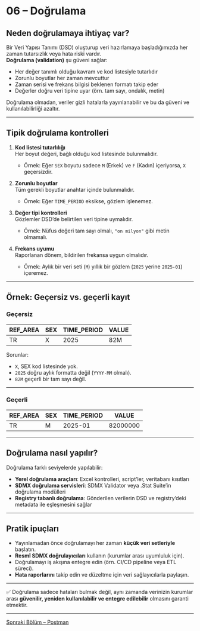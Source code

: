# 06 – Doğrulama

## Neden doğrulamaya ihtiyaç var?

Bir Veri Yapısı Tanımı (DSD) oluşturup veri hazırlamaya başladığımızda her zaman tutarsızlık veya hata riski vardır.  
**Doğrulama (validation)** şu güveni sağlar:

- Her değer tanımlı olduğu kavram ve kod listesiyle tutarlıdır  
- Zorunlu boyutlar her zaman mevcuttur  
- Zaman serisi ve frekans bilgisi beklenen formatı takip eder  
- Değerler doğru veri tipine uyar (örn. tam sayı, ondalık, metin)  

Doğrulama olmadan, veriler gizli hatalarla yayınlanabilir ve bu da güveni ve kullanılabilirliği azaltır.

---

## Tipik doğrulama kontrolleri

1. **Kod listesi tutarlılığı**  
   Her boyut değeri, bağlı olduğu kod listesinde bulunmalıdır.  
   - Örnek: Eğer `SEX` boyutu sadece `M` (Erkek) ve `F` (Kadın) içeriyorsa, `X` geçersizdir.

2. **Zorunlu boyutlar**  
   Tüm gerekli boyutlar anahtar içinde bulunmalıdır.  
   - Örnek: Eğer `TIME_PERIOD` eksikse, gözlem işlenemez.

3. **Değer tipi kontrolleri**  
   Gözlemler DSD’de belirtilen veri tipine uymalıdır.  
   - Örnek: Nüfus değeri tam sayı olmalı, `"on milyon"` gibi metin olmamalı.

4. **Frekans uyumu**  
   Raporlanan dönem, bildirilen frekansa uygun olmalıdır.  
   - Örnek: Aylık bir veri seti (`M`) yıllık bir gözlem (`2025` yerine `2025-01`) içeremez.

---

## Örnek: Geçersiz vs. geçerli kayıt

### Geçersiz
| REF_AREA | SEX | TIME_PERIOD | VALUE   |
|----------|-----|-------------|---------|
| TR       | X   | 2025        | 82M     |

Sorunlar:  
- `X`, SEX kod listesinde yok.  
- `2025` doğru aylık formatta değil (`YYYY-MM` olmalı).  
- `82M` geçerli bir tam sayı değil.  

---

### Geçerli
| REF_AREA | SEX | TIME_PERIOD | VALUE    |
|----------|-----|-------------|----------|
| TR       | M   | 2025-01     | 82000000 |

---

## Doğrulama nasıl yapılır?

Doğrulama farklı seviyelerde yapılabilir:

- **Yerel doğrulama araçları**: Excel kontrolleri, script’ler, veritabanı kısıtları  
- **SDMX doğrulama servisleri**: SDMX Validator veya .Stat Suite’in doğrulama modülleri  
- **Registry tabanlı doğrulama**: Gönderilen verilerin DSD ve registry’deki metadata ile eşleşmesini sağlar  

---

## Pratik ipuçları

- Yayınlamadan önce doğrulamayı her zaman **küçük veri setleriyle** başlatın.  
- **Resmî SDMX doğrulayıcıları** kullanın (kurumlar arası uyumluluk için).  
- Doğrulamayı iş akışına entegre edin (örn. CI/CD pipeline veya ETL süreci).  
- **Hata raporlarını** takip edin ve düzeltme için veri sağlayıcılarla paylaşın.  

---

✅ Doğrulama sadece hataları bulmak değil, aynı zamanda verinizin kurumlar arası **güvenilir, yeniden kullanılabilir ve entegre edilebilir** olmasını garanti etmektir.  

---

[Sonraki Bölüm – Postman](https://github.com/kurtaranexpress/sdmx/blob/main/guides/en/07%20-%20Postman.md)
